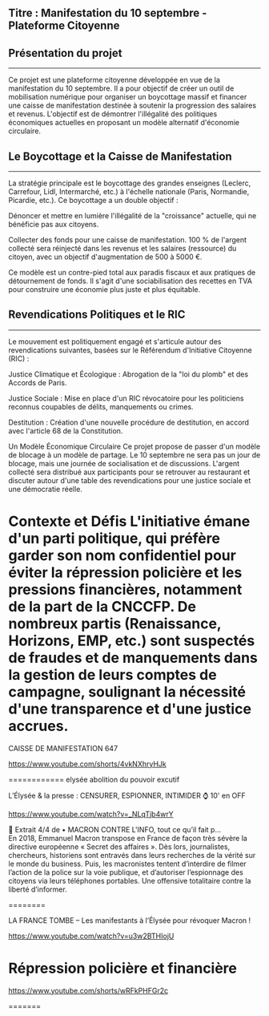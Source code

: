 ## Titre : Manifestation du 10 septembre - Plateforme Citoyenne

## Présentation du projet
---------------------
Ce projet est une plateforme citoyenne développée en vue de la manifestation du 10 septembre. Il a pour objectif de créer un outil de mobilisation numérique pour organiser un boycottage massif et financer une caisse de manifestation destinée à soutenir la progression des salaires et revenus. L'objectif est de démontrer l'illégalité des politiques économiques actuelles en proposant un modèle alternatif d'économie circulaire.

## Le Boycottage et la Caisse de Manifestation
-------------------------------------------

La stratégie principale est le boycottage des grandes enseignes (Leclerc, Carrefour, Lidl, Intermarché, etc.) à l'échelle nationale (Paris, Normandie, Picardie, etc.). Ce boycottage a un double objectif :

Dénoncer et mettre en lumière l'illégalité de la "croissance" actuelle, qui ne bénéficie pas aux citoyens.

Collecter des fonds pour une caisse de manifestation. 100 % de l'argent collecté sera réinjecté dans les revenus et les salaires (ressource) du citoyen, avec un objectif d'augmentation de 500 à 5000 €.

Ce modèle est un contre-pied total aux paradis fiscaux et aux pratiques de détournement de fonds. Il s'agit d'une sociabilisation des recettes en TVA pour construire une économie plus juste et plus équitable.

## Revendications Politiques et le RIC
---------------------------------------

Le mouvement est politiquement engagé et s'articule autour des revendications suivantes, basées sur le Référendum d'Initiative Citoyenne (RIC) :

Justice Climatique et Écologique : Abrogation de la "loi du plomb" et des Accords de Paris.

Justice Sociale : Mise en place d'un RIC révocatoire pour les politiciens reconnus coupables de délits, manquements ou crimes.

Destitution : Création d'une nouvelle procédure de destitution, en accord avec l'article 68 de la Constitution.

Un Modèle Économique Circulaire
Ce projet propose de passer d'un modèle de blocage à un modèle de partage. Le 10 septembre ne sera pas un jour de blocage, mais une journée de socialisation et de discussions. L'argent collecté sera distribué aux participants pour se retrouver au restaurant et discuter autour d'une table des revendications pour une justice sociale et une démocratie réelle.

Contexte et Défis
L'initiative émane d'un parti politique, qui préfère garder son nom confidentiel pour éviter la répression policière et les pressions financières, notamment de la part de la CNCCFP. De nombreux partis (Renaissance, Horizons, EMP, etc.) sont suspectés de fraudes et de manquements dans la gestion de leurs comptes de campagne, soulignant la nécessité d'une transparence et d'une justice accrues.
========

CAISSE DE MANIFESTATION 647 

https://www.youtube.com/shorts/4vkNXhryHJk


============
elysée abolition du pouvoir excutif


L’Élysée & la presse : CENSURER, ESPIONNER, INTIMIDER ⌚ 10' en OFF

https://www.youtube.com/watch?v=_NLqTjb4wrY


📼 Extrait 4/4 de    • MACRON CONTRE L'INFO, tout ce qu’il fait p...  
En 2018, Emmanuel Macron transpose en France de façon très sévère la directive européenne « Secret des affaires ». Dès lors, journalistes, chercheurs, historiens sont entravés dans leurs recherches de la vérité sur le monde du business. Puis, les macronistes tentent d’interdire de filmer l’action de la police sur la voie publique, et d’autoriser l’espionnage des citoyens via leurs téléphones portables. Une offensive totalitaire contre la liberté d’informer. 

========

LA FRANCE TOMBE – Les manifestants à l’Élysée pour révoquer Macron !

https://www.youtube.com/watch?v=u3w2BTHIojU



Répression policière et financière
=========


https://www.youtube.com/shorts/wRFkPHFGr2c

=======